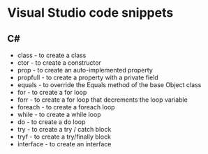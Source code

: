 # Visual Studio code snippets
## C#
- class - to create a class
- ctor - to create a constructor
- prop - to create an auto-implemented property
- propfull - to create a property with a private field
- equals - to override the Equals method of the base Object class
- for - to create a for loop
- forr - to create a for loop that decrements the loop variable
- foreach - to create a foreach loop
- while - to create a while loop
- do - to create a do loop
- try - to create a try / catch block
- tryf - to create a try/finally block
- interface - to create an interface